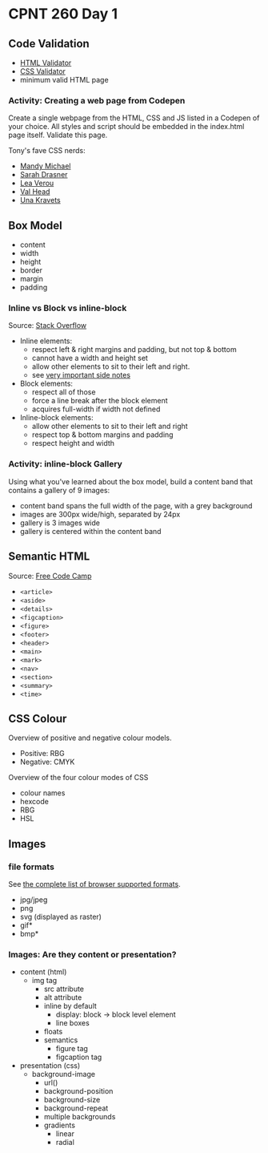 # CPNT 260 Day 1
## Code Validation
- [HTML Validator](https://validator.w3.org/)
- [CSS Validator](https://jigsaw.w3.org/css-validator/)
- minimum valid HTML page

### Activity: Creating a web page from Codepen
Create a single webpage from the HTML, CSS and JS listed in a Codepen of your choice. All styles and script should be embedded in the index.html page itself. Validate this page.

Tony's fave CSS nerds:
- [Mandy Michael](https://codepen.io/mandymichael)
- [Sarah Drasner](https://codepen.io/sdras/)
- [Lea Verou](https://codepen.io/leaverou)
- [Val Head](https://codepen.io/valhead)
- [Una Kravets](https://codepen.io/una)

## Box Model
- content
- width
- height
- border
- margin
- padding

### Inline vs Block vs inline-block
Source: [Stack Overflow](https://stackoverflow.com/questions/9189810/css-display-inline-vs-inline-block)
- Inline elements:
  - respect left & right margins and padding, but not top & bottom
  - cannot have a width and height set
  - allow other elements to sit to their left and right.
  - see [very important side notes](https://hacks.mozilla.org/2015/03/understanding-inline-box-model/)
- Block elements:
  - respect all of those
  - force a line break after the block element
  - acquires full-width if width not defined
- Inline-block elements:
  - allow other elements to sit to their left and right
  - respect top & bottom margins and padding
  - respect height and width

### Activity: inline-block Gallery
Using what you've learned about the box model, build a content band that contains a gallery of 9 images:
- content band spans the full width of the page, with a grey background
- images are 300px wide/high, separated by 24px
- gallery is 3 images wide
- gallery is centered within the content band

## Semantic HTML
Source: [Free Code Camp](https://guide.freecodecamp.org/html/html5-semantic-elements/)
- `<article>`
- `<aside>`
- `<details>`
- `<figcaption>` 
- `<figure>`
- `<footer>`
- `<header>`
- `<main>`
- `<mark>`
- `<nav>`
- `<section>`
- `<summary>`
- `<time>`

## CSS Colour
Overview of positive and negative colour models.
- Positive: RBG
- Negative: CMYK

Overview of the four colour modes of CSS
- colour names
- hexcode
- RBG
- HSL

## Images
### file formats 
See [the complete list of browser supported formats](https://en.wikipedia.org/wiki/Comparison_of_web_browsers#Image_format_support).
- jpg/jpeg
- png
- svg (displayed as raster)
- gif*
- bmp*

### Images: Are they content or presentation?
- content (html)
  - img tag
    - src attribute
    - alt attribute
    - inline by default
      - display: block -> block level element
      - line boxes
    - floats
    - semantics
      - figure tag
      - figcaption tag
- presentation (css)
  - background-image
    - url()
    - background-position
    - background-size
    - background-repeat
    - multiple backgrounds
    - gradients
      - linear
      - radial
